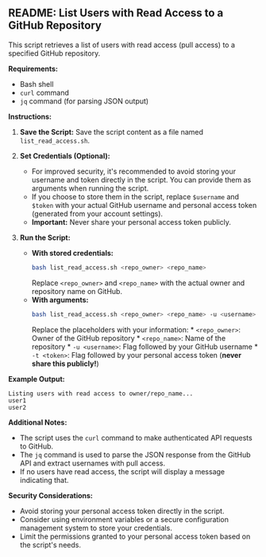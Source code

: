 ﻿## README: List Users with Read Access to a GitHub Repository

This script retrieves a list of users with read access (pull access) to a specified GitHub repository.

**Requirements:**

* Bash shell
* `curl` command
* `jq` command (for parsing JSON output)

**Instructions:**

1. **Save the Script:** Save the script content as a file named `list_read_access.sh`.
2. **Set Credentials (Optional):**
    * For improved security, it's recommended to avoid storing your username and token directly in the script. You can provide them as arguments when running the script.
    * If you choose to store them in the script, replace `$username` and `$token` with your actual GitHub username and personal access token (generated from your account settings).
    * **Important:** Never share your personal access token publicly.

3. **Run the Script:**
    * **With stored credentials:**
        ```bash
        bash list_read_access.sh <repo_owner> <repo_name>
        ```
        Replace `<repo_owner>` and `<repo_name>` with the actual owner and repository name on GitHub.
    * **With arguments:**
        ```bash
        bash list_read_access.sh <repo_owner> <repo_name> -u <username> -t <token>
        ```
        Replace the placeholders with your information:
            * `<repo_owner>`: Owner of the GitHub repository
            * `<repo_name>`: Name of the repository
            * `-u <username>`: Flag followed by your GitHub username
            * `-t <token>`: Flag followed by your personal access token (**never share this publicly!**)

**Example Output:**

```
Listing users with read access to owner/repo_name...
user1
user2
```

**Additional Notes:**

* The script uses the `curl` command to make authenticated API requests to GitHub.
* The `jq` command is used to parse the JSON response from the GitHub API and extract usernames with pull access.
* If no users have read access, the script will display a message indicating that.

**Security Considerations:**

* Avoid storing your personal access token directly in the script.
* Consider using environment variables or a secure configuration management system to store your credentials.
* Limit the permissions granted to your personal access token based on the script's needs.

